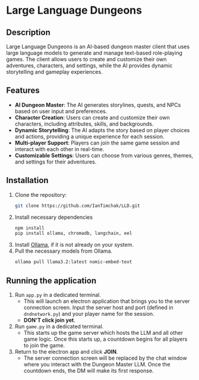# Large Language Dungeons

## Description
Large Language Dungeons is an AI-based dungeon master client that uses large language models to generate and manage text-based role-playing games. The client allows users to create and customize their own adventures, characters, and settings, while the AI provides dynamic storytelling and gameplay experiences.

## Features

- **AI Dungeon Master**: The AI generates storylines, quests, and NPCs based on user input and preferences.
- **Character Creation**: Users can create and customize their own characters, including attributes, skills, and backgrounds.
- **Dynamic Storytelling**: The AI adapts the story based on player choices and actions, providing a unique experience for each session.
- **Multi-player Support**: Players can join the same game session and interact with each other in real-time.
- **Customizable Settings**: Users can choose from various genres, themes, and settings for their adventures.



## Installation

1. Clone the repository:
   ```bash
   git clone https://github.com/IanTimchak/LLD.git
2. Install necessary dependencies
   ```bash
   npm install
   pip install ollama, chromadb, langchain, eel
3. Install [Ollama](https://ollama.com/), if it is not already on your system.
4. Pull the necessary models from Ollama.
   ```bash
   ollama pull llama3.2:latest nomic-embed-text
   ```

## Running the application
1. Run `app.py` in a dedicated terminal.
   - This will launch an electron application that brings you to the server connection screen. Input the server host and port (defined in `dndnetwork.py`) and your player name for the session.
   - **DON'T click join yet**.
2. Run `game.py` in a dedicated terminal.
   - This starts up the game server which hosts the LLM and all other game logic. Once this starts up, a countdown begins for all players to join the game.
3. Return to the electron app and click **JOIN**.
   - The server connection screen will be replaced by the chat window where you interact with the Dungeon Master LLM. Once the countdown ends, the DM will make its first response.